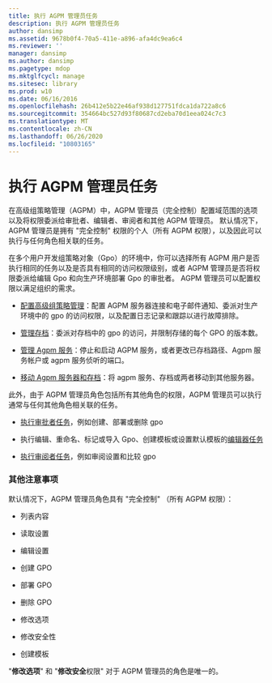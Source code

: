```yaml
---
title: 执行 AGPM 管理员任务
description: 执行 AGPM 管理员任务
author: dansimp
ms.assetid: 9678b0f4-70a5-411e-a896-afa4dc9ea6c4
ms.reviewer: ''
manager: dansimp
ms.author: dansimp
ms.pagetype: mdop
ms.mktglfcycl: manage
ms.sitesec: library
ms.prod: w10
ms.date: 06/16/2016
ms.openlocfilehash: 26b412e5b22e46af938d127751fdca1da722a8c6
ms.sourcegitcommit: 354664bc527d93f80687cd2eba70d1eea024c7c3
ms.translationtype: MT
ms.contentlocale: zh-CN
ms.lasthandoff: 06/26/2020
ms.locfileid: "10803165"
---
```

# 执行 AGPM 管理员任务


在高级组策略管理（AGPM）中，AGPM 管理员（完全控制）配置域范围的选项以及将权限委派给审批者、编辑者、审阅者和其他 AGPM 管理员。 默认情况下，AGPM 管理员是拥有 "完全控制" 权限的个人（所有 AGPM 权限），以及因此可以执行与任何角色相关联的任务。

在多个用户开发组策略对象（Gpo）的环境中，你可以选择所有 AGPM 用户是否执行相同的任务以及是否具有相同的访问权限级别，或者 AGPM 管理员是否将权限委派给编辑 Gpo 和向生产环境部署 Gpo 的审批者。 AGPM 管理员可以配置权限以满足组织的需求。

-   [配置高级组策略管理](configuring-advanced-group-policy-management.md)：配置 AGPM 服务器连接和电子邮件通知、委派对生产环境中的 gpo 的访问权限，以及配置日志记录和跟踪以进行故障排除。

-   [管理存档](managing-the-archive.md)：委派对存档中的 gpo 的访问，并限制存储的每个 GPO 的版本数。

-   [管理 Agpm 服务](managing-the-agpm-service-agpm30ops.md)：停止和启动 AGPM 服务，或者更改已存档路径、Agpm 服务帐户或 agpm 服务侦听的端口。

-   [移动 Agpm 服务器和存档](move-the-agpm-server-and-the-archive.md)：将 agpm 服务、存档或两者移动到其他服务器。

此外，由于 AGPM 管理员角色包括所有其他角色的权限，AGPM 管理员可以执行通常与任何其他角色相关联的任务。

-   [执行审批者任务](performing-approver-tasks-agpm30ops.md)，例如创建、部署或删除 gpo

-   执行编辑、重命名、标记或导入 Gpo、创建模板或设置默认模板的[编辑器任务](performing-editor-tasks-agpm30ops.md)

-   [执行审阅者任务](performing-reviewer-tasks-agpm30ops.md)，例如审阅设置和比较 gpo

### 其他注意事项

默认情况下，AGPM 管理员角色具有 "完全控制" （所有 AGPM 权限）：

-   列表内容

-   读取设置

-   编辑设置

-   创建 GPO

-   部署 GPO

-   删除 GPO

-   修改选项

-   修改安全性

-   创建模板

"**修改选项**" 和 "**修改安全**权限" 对于 AGPM 管理员的角色是唯一的。

 

 






